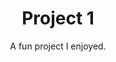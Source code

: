 ---
layout: project
title: Project 1
subtitle: A fun project I enjoyed.
main_image: /assets/images/project1.jpg
categories: [node.js, javascript, iot]
---